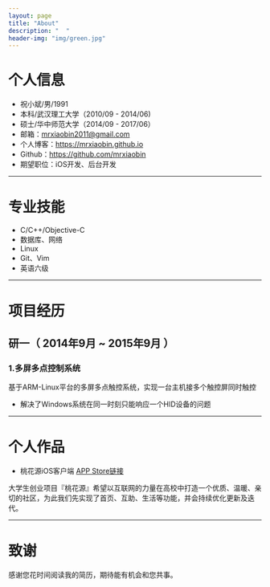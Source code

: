 ```yaml
---
layout: page
title: "About"
description: "  "
header-img: "img/green.jpg"
---
```



# 个人信息

 - 祝小斌/男/1991 
 - 本科/武汉理工大学（2010/09 - 2014/06)
 - 硕士/华中师范大学（2014/09 - 2017/06）
 - 邮箱：mrxiaobin2011@gmail.com
 - 个人博客：https://mrxiaobin.github.io 
 - Github：https://github.com/mrxiaobin
 - 期望职位：iOS开发、后台开发 
 
---

# 专业技能

 - C/C++/Objective-C
 - 数据库、网络
 - Linux
 - Git、Vim
 - 英语六级
 
---

# 项目经历

## 研一（ 2014年9月 ~ 2015年9月 ）

### 1.多屏多点控制系统 
 基于ARM-Linux平台的多屏多点触控系统，实现一台主机接多个触控屏同时触控 
 - 解决了Windows系统在同一时刻只能响应一个HID设备的问题

---

# 个人作品

 - 桃花源iOS客户端 [APP Store链接](https://itunes.apple.com/us/app/tao-hua-yuan-aipolis/id1078083319?l=zh&ls=1&mt=8)

 大学生创业项目『桃花源』希望以互联网的力量在高校中打造一个优质、温暖、亲切的社区，为此我们先实现了首页、互助、生活等功能，并会持续优化更新及迭代。

---

# 致谢
感谢您花时间阅读我的简历，期待能有机会和您共事。
